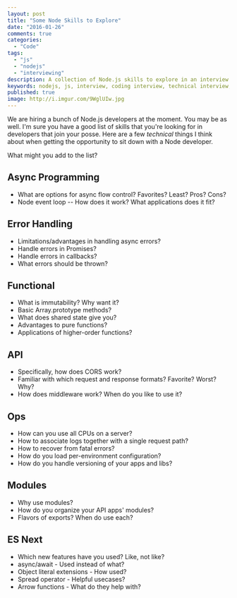 ```yaml
---
layout: post
title: "Some Node Skills to Explore"
date: "2016-01-26"
comments: true
categories:
  - "Code"
tags:
  - "js"
  - "nodejs"
  - "interviewing"
description: A collection of Node.js skills to explore in an interview
keywords: nodejs, js, interview, coding interview, technical interview, nodejs interview
published: true
image: http://i.imgur.com/9WglUIw.jpg
---
```


We are hiring a bunch of Node.js developers at the moment.  You may be as well.  I'm sure you have a good list of skills that you're looking for in developers that join your posse.  Here are a few _technical_ things I think about when getting the opportunity  to sit down with a Node developer.  

<!--more-->
What might you add to the list?

## Async Programming
- What are options for async flow control?  Favorites?  Least?  Pros?  Cons?
- Node event loop -- How does it work?  What applications does it fit?

## Error Handling
- Limitations/advantages in handling async errors?
- Handle errors in Promises?
- Handle errors in callbacks?
- What errors should be thrown?

## Functional
- What is immutability?  Why want it?
- Basic Array.prototype methods?  
- What does shared state give you?
- Advantages to pure functions?
- Applications of higher-order functions?

## API
- Specifically, how does CORS work?
- Familiar with which request and response formats?  Favorite?  Worst?  Why?
- How does middleware work?  When do you like to use it?

## Ops
- How can you use all CPUs on a server?
- How to associate logs together with a single request path?
- How to recover from fatal errors?
- How do you load per-environment configuration?
- How do you handle versioning of your apps and libs?

## Modules
- Why use modules?
- How do you organize your API apps' modules?
- Flavors of exports?  When do use each?

## ES Next
- Which new features have you used?  Like, not like?
- async/await - Used instead of what?
- Object literal extensions - How used?
- Spread operator - Helpful usecases?
- Arrow functions - What do they help with?
